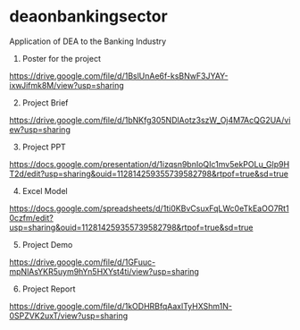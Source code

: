 # deaonbankingsector
Application of DEA to the Banking Industry

1)	Poster for the project
             
https://drive.google.com/file/d/1BslUnAe6f-ksBNwF3JYAY-ixwJifmk8M/view?usp=sharing

2)	Project Brief

https://drive.google.com/file/d/1bNKfg305NDlAotz3szW_Oj4M7AcQG2UA/view?usp=sharing

3)	Project PPT

https://docs.google.com/presentation/d/1izqsn9bnIoQIc1mv5ekPOLu_Glp9HT2d/edit?usp=sharing&ouid=112814259355739582798&rtpof=true&sd=true

4)	Excel Model

https://docs.google.com/spreadsheets/d/1ti0KBvCsuxFqLWc0eTkEaOO7Rt10czfm/edit?usp=sharing&ouid=112814259355739582798&rtpof=true&sd=true

5)	Project Demo

https://drive.google.com/file/d/1GFuuc-mpNlAsYKR5uym9hYn5HXYst4ti/view?usp=sharing

6)	Project Report

https://drive.google.com/file/d/1kODHRBfqAaxlTyHXShm1N-0SPZVK2uxT/view?usp=sharing

